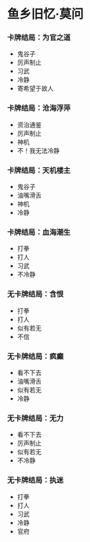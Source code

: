 
# 鱼乡旧忆·莫问

### 卡牌结局：为官之道
- 鬼谷子
- 厉声制止
- 习武
- 冷静
- 寄希望于故人

### 卡牌结局：沧海浮萍
- 资治通鉴
- 厉声制止
- 神机
- 不！我无法冷静

### 卡牌结局：天机楼主
- 鬼谷子
- 油嘴滑舌
- 神机
- 冷静

### 卡牌结局：血海潮生
- 打拳
- 打人
- 习武
- 不冷静

### 无卡牌结局：含恨
- 打拳
- 打人
- 似有若无
- 不信

### 无卡牌结局：疯癫
- 看不下去
- 油嘴滑舌
- 似有若无
- 冷静

### 无卡牌结局：无力
- 看不下去
- 厉声制止
- 似有若无
- 不冷静

### 无卡牌结局：执迷
- 打拳
- 打人
- 习武
- 冷静
- 官府


